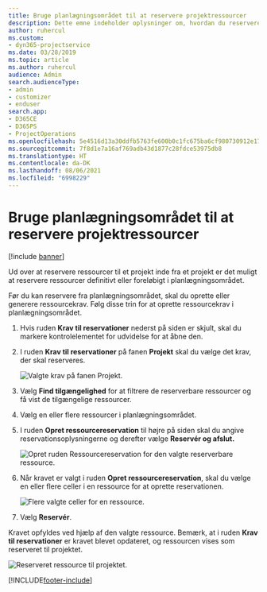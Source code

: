 ```yaml
---
title: Bruge planlægningsområdet til at reservere projektressourcer
description: Dette emne indeholder oplysninger om, hvordan du reserverer ressourcer.
author: ruhercul
ms.custom:
- dyn365-projectservice
ms.date: 03/28/2019
ms.topic: article
ms.author: ruhercul
audience: Admin
search.audienceType:
- admin
- customizer
- enduser
search.app:
- D365CE
- D365PS
- ProjectOperations
ms.openlocfilehash: 5e4516d13a30ddfb5763fe600b0c1fc675ba6cf980730912e1795cc3d6f4991f
ms.sourcegitcommit: 7f8d1e7a16af769adb43d1877c28fdce53975db8
ms.translationtype: HT
ms.contentlocale: da-DK
ms.lasthandoff: 08/06/2021
ms.locfileid: "6998229"
---
```

# <a name="use-the-schedule-board-to-book-project-resources"></a>Bruge planlægningsområdet til at reservere projektressourcer

[!include [banner](../includes/psa-now-project-operations.md)]

Ud over at reservere ressourcer til et projekt inde fra et projekt er det muligt at reservere ressourcer definitivt eller foreløbigt i planlægningsområdet.

Før du kan reservere fra planlægningsområdet, skal du oprette eller generere ressourcekrav. Følg disse trin for at oprette ressourcekrav i planlægningsområdet.

1. Hvis ruden **Krav til reservationer** nederst på siden er skjult, skal du markere kontrolelementet for udvidelse for at åbne den.
2. I ruden **Krav til reservationer** på fanen **Projekt** skal du vælge det krav, der skal reserveres.

    ![Valgte krav på fanen Projekt.](media/Resource-Management-image73.png)

3. Vælg **Find tilgængelighed** for at filtrere de reserverbare ressourcer og få vist de tilgængelige ressourcer. 
4. Vælg en eller flere ressourcer i planlægningsområdet. 
5. I ruden **Opret ressourcereservation** til højre på siden skal du angive reservationsoplysningerne og derefter vælge **Reservér og afslut.**

    ![Opret ruden Ressourcereservation for den valgte reserverbare ressource.](media/Resource-Management-image74.png)

6. Når kravet er valgt i ruden **Opret ressourcereservation**, skal du vælge en eller flere celler i en ressource for at oprette reservationen.

    ![Flere valgte celler for en ressource.](media/Resource-Management-image75.png)

7. Vælg **Reservér**.

Kravet opfyldes ved hjælp af den valgte ressource. Bemærk, at i ruden **Krav til reservationer** er kravet blevet opdateret, og ressourcen vises som reserveret til projektet.

![Reserveret ressource til projektet.](media/Resource-Management-image76.png)


[!INCLUDE[footer-include](../includes/footer-banner.md)]